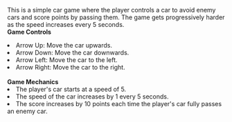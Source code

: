 This is a simple car game where the player controls a car to avoid enemy cars and score points by passing them. The game gets progressively harder as the speed increases every 5 seconds.
<br>
<b>Game Controls</b>
<li>Arrow Up: Move the car upwards.</li>
<li>Arrow Down: Move the car downwards.</li>
<li>Arrow Left: Move the car to the left.</li>
<li>Arrow Right: Move the car to the right.</li><br>
<b>Game Mechanics</b>
<li>
The player's car starts at a speed of 5.</li>
<li>The speed of the car increases by 1 every 5 seconds.</li>
<li>The score increases by 10 points each time the player's car fully passes an enemy car.</li>
